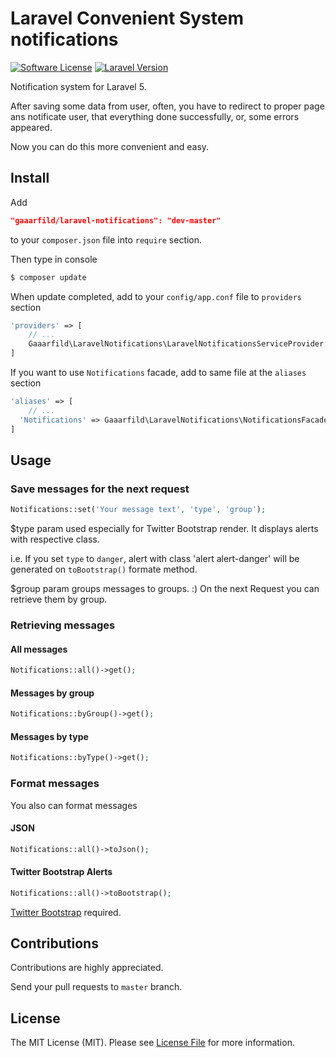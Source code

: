# Laravel Convenient System notifications

[![Software License](https://img.shields.io/badge/license-MIT-brightgreen.svg?style=flat-square)](LICENSE.md)
[![Laravel Version](https://img.shields.io/badge/laravel-5-orange.svg?style=flat-square)](http://laravel.com)

Notification system for Laravel 5.

After saving some data from user, often, you have to redirect to proper page ans notificate user, that everything done successfully, or, some errors appeared.

Now you can do this more convenient and easy.

## Install

Add

``` JSON
"gaaarfild/laravel-notifications": "dev-master"
```

to your `composer.json` file into `require` section.

Then type in console

``` BASH
$ composer update
```

When update completed, add to your `config/app.conf` file to `providers` section

``` PHP
'providers' => [
    // ...
    Gaaarfild\LaravelNotifications\LaravelNotificationsServiceProvider::class,
]
```

If you want to use `Notifications` facade, add to same file at the `aliases` section

``` PHP
'aliases' => [
    // ...
  'Notifications' => Gaaarfild\LaravelNotifications\NotificationsFacade::class,
]
```

## Usage

### Save messages for the next request

``` php
Notifications::set('Your message text', 'type', 'group');
```

$type param used especially for Twitter Bootstrap render. It displays alerts with respective class.
 
i.e. If you set `type` to `danger`, alert with class 'alert alert-danger' will be generated on `toBootstrap()` formate method.

$group param groups messages to groups. :) On the next Request you can retrieve them by group.


### Retrieving messages

#### All messages

``` PHP
Notifications::all()->get();
```

#### Messages by group

``` PHP
Notifications::byGroup()->get();
```

#### Messages by type

``` PHP
Notifications::byType()->get();
```

### Format messages

You also can format messages

#### JSON

``` PHP
Notifications::all()->toJson();
```

#### Twitter Bootstrap Alerts

``` PHP
Notifications::all()->toBootstrap();
```

[Twitter Bootstrap](http://getbootstrap.com) required.


## Contributions

Contributions are highly appreciated.

Send your pull requests to `master` branch.


## License

The MIT License (MIT). Please see [License File](https://github.com/gaaarfild/laravel-notifications/blob/master/LICENSE) for more information.

